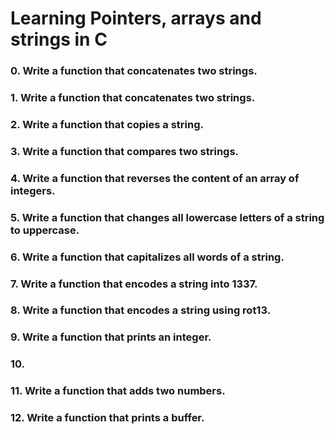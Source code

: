 <h1>Learning Pointers, arrays and strings in C  
<h3>0. Write a function that concatenates two strings.  
<h3>1. Write a function that concatenates two strings.  
<h3>2. Write a function that copies a string.  
<h3>3. Write a function that compares two strings.  
<h3>4. Write a function that reverses the content of an array of integers.  
<h3>5. Write a function that changes all lowercase letters of a string to uppercase.  
<h3>6. Write a function that capitalizes all words of a string.  
<h3>7. Write a function that encodes a string into 1337.  
<h3>8. Write a function that encodes a string using rot13.  
<h3>9. Write a function that prints an integer.  
<h3>10.  
<h3>11. Write a function that adds two numbers.  
<h3>12. Write a function that prints a buffer.  
